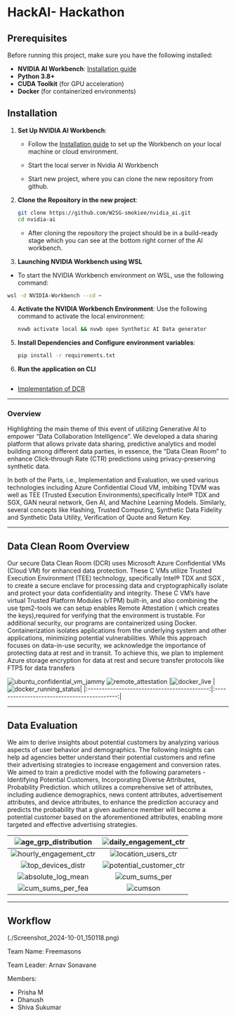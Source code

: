 # HackAI- Hackathon

## Prerequisites

Before running this project, make sure you have the following installed:

- **NVIDIA AI Workbench**: [Installation guide](https://docs.nvidia.com/ai-workbench/user-guide/latest/installation/overview.html)
- **Python 3.8+**
- **CUDA Toolkit** (for GPU acceleration)
- **Docker** (for containerized environments)


## Installation 

1. **Set Up NVIDIA AI Workbench**:
    - Follow the [Installation guide](https://docs.nvidia.com/ai-workbench/user-guide/latest/installation/overview.html) to set up the Workbench on your local machine or cloud environment.
    
    - Start the local server in Nvidia AI Workbench
   
   

    - Start new project, where you can clone the new repository from github.
    

2. **Clone the Repository in the new project**:
    ```bash
    git clone https://github.com/W2SG-smokiee/nvidia_ai.git
    cd nvidia-ai 
    ```
    - After cloning the repository the project should be in a build-ready stage which you can see at the bottom right corner of the AI workbench.
   

3. **Launching NVIDIA Workbench using WSL**

- To start the NVIDIA Workbench environment on WSL, use the following command:

```bash
wsl -d NVIDIA-Workbench --cd ~
```


4. **Activate the NVIDIA Workbench Environment**:
   Use the following command to activate the local environment:
   ```bash
   nvwb activate local && nvwb open Synthetic AI Data generator
   ```


3. **Install Dependencies and Configure environment variables**:
    ```bash
    pip install -r requirements.txt
    ```

4. **Run the application on CLI**
    ```bash
    ```


- [Implementation of DCR](./data_clean_room/dcr_implementation.md)
---
### Overview 

Highlighting the main theme of this event  of utilizing Generative AI to empower “Data Collaboration Intelligence”. We developed a data sharing platform that allows private data sharing, predictive analytics and model building among different data parties, in essence, the “Data Clean Room” to enhance Click-through Rate (CTR) predictions using privacy-preserving synthetic data.

In both of the Parts, i.e., Implementation and Evaluation, we used various technologies including Azure Confidential Cloud VM, imbibing TDVM was well as TEE (Trusted Execution Environments),specifically Intel® TDX and SGX, GAN neural network, Gen AI, and Machine Learning Models. Similarly, several concepts like Hashing, Trusted Computing, Synthetic Data Fidelity and Synthetic Data Utility, Verification of Quote and Return Key.

---

## Data Clean Room Overview

Our secure Data Clean Room (DCR) uses Microsoft Azure Confidential VMs (Cloud VM) for enhanced data protection. These C VMs utilize Trusted Execution Environment (TEE) technology, specifically Intel® TDX and SGX , to create a secure enclave for processing data and cryptographically isolate and protect your data confidentiality and integrity.
These C VM’s have virtual Trusted Platform Modules (vTPM) built-in, and also combining the use tpm2-tools we can setup enables Remote Attestation ( which creates the keys),required for verifying that the environment is trustable.
For additional security, our programs are containerized using Docker. Containerization isolates applications from the underlying system and other applications, minimizing potential vulnerabilities.
While this approach focuses on data-in-use security, we acknowledge the importance of protecting data at rest and in transit. To achieve this, we plan to implement Azure storage encryption for data at rest and secure transfer protocols like FTPS for data transfers

![ubuntu_confidential_vm_jammy](./data_clean_room/dcr_src/ubuntu_confidential_vm_jammy.png)
![remote_attestation](./data_clean_room/dcr_src/remote_attestation.png)
|![docker_live](./data_clean_room/dcr_src/docker_live.png) |  ![docker_running_status](./data_clean_room/dcr_src/docker_running_status.png)|
|:-------------------------------------------:|:-------------------------------------------:|

---

## Data Evaluation

We aim to derive insights about potential customers by analyzing various aspects of user behavior and demographics. The following insights can help ad agencies better understand their potential customers and refine their advertising strategies to increase engagement and conversion rates.
We aimed to train a predictive model with the following parameters - Identifying Potential Customers, Incorporating Diverse Attributes, Probability Prediction. which utilizes a comprehensive set of attributes, including audience demographics, news content attributes, advertisement attributes, and device attributes, to enhance the prediction accuracy and predicts the probability that a given audience member will become a potential customer based on the aforementioned attributes, enabling more targeted and effective advertising strategies.

|![age_grp_distribution](./data_eval_src/image%20copy.png) | ![daily_engagement_ctr](./data_eval_src/image%20copy%202.png)|
|:-------------------------------------------:|:-------------------------------------------:|
| ![hourly_engagement_ctr](./data_eval_src/image%20copy.png)| ![location_users_ctr](./data_eval_src/image%20copy%203.png)|
| ![top_devices_distr](./data_eval_src/image%20copy%204.png) | ![potential_customer_ctr](./data_eval_src/potential_customer_ctr.jpg)|
|![absolute_log_mean](./task-3/src/absolute_log_mean.jpg) | ![cum_sums_per](./task-3/src/cum_sums_per.jpg)|
| ![cum_sums_per_fea](./task-3/src/cum_sums_per_fea.jpg)| ![cumson](./task-3/src/cumson.jpg)|

---

## Workflow

(./Screenshot_2024-10-01_150118.png)

 Team Name: Freemasons

Team Leader: Arnav Sonavane

Members:
- Prisha M
- Dhanush 
- Shiva Sukumar
